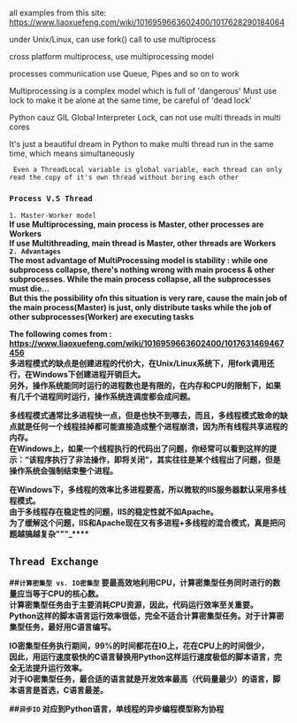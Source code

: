 all examples from this site: https://www.liaoxuefeng.com/wiki/1016959663602400/1017628290184064

under Unix/Linux, can use fork() call to use multiprocess

cross platform multiprocess, use multiprocessing model

processes communication use Queue, Pipes and so on to work 

Multiprocessing is a complex model which is full of 'dangerous'
Must use lock to make it be alone
at the same time, be careful of 'dead lock'

Python cauz GIL Global Interpreter Lock, can not use multi threads in multi cores

It's just a beautiful dream in Python to make multi thread run in the same time, which means simultaneously


` Even a ThreadLocal variable is global variable, each thread can only read the copy of it's own thread
without boring each other`

### `Process V.S Thread`
`1. Master-Worker model`<br>
<b>If use Multiprocessing, main process is Master, other processes are Workers<br>
<b>If use Multithreading, main thread is Master, other threads are Workers<br>
`2. Advantages `<br>
The most advantage of MultiProcessing model is stability : while one subprocess collapse, there's nothing wrong with main process & other subprocesses.
<brr>
While the main process collapse, all the subprocesses must die... <br>
But this the possibility ofn this situation is very rare, cause the main job of the main process(Master) is just, only distribute tasks
while the job of other subprocesses(Worker) are executing tasks<br>

The following comes from : https://www.liaoxuefeng.com/wiki/1016959663602400/1017631469467456<br>
多进程模式的缺点是创建进程的代价大，在Unix/Linux系统下，用fork调用还行，在Windows下创建进程开销巨大。<br>
另外，操作系统能同时运行的进程数也是有限的，在内存和CPU的限制下，如果有几千个进程同时运行，操作系统连调度都会成问题。<br>

多线程模式通常比多进程快一点，但是也快不到哪去，而且，多线程模式致命的缺点就是任何一个线程挂掉都可能直接造成整个进程崩溃，因为所有线程共享进程的内存。<br>
在Windows上，如果一个线程执行的代码出了问题，你经常可以看到这样的提示：“该程序执行了非法操作，即将关闭”，其实往往是某个线程出了问题，但是操作系统会强制结束整个进程。

在Windows下，多线程的效率比多进程要高，所以微软的IIS服务器默认采用多线程模式。<br>
由于多线程存在稳定性的问题，IIS的稳定性就不如Apache。<br>
为了缓解这个问题，IIS和Apache现在又有多进程+多线程的混合模式，真是把问题越搞越复杂"""_****

## **`Thread Exchange`**

##**`计算密集型 vs. IO密集型`**
要最高效地利用CPU，计算密集型任务同时进行的数量应当等于CPU的核心数。<br>
计算密集型任务由于主要消耗CPU资源，因此，代码运行效率至关重要。<br>
Python这样的脚本语言运行效率很低，完全不适合计算密集型任务。对于计算密集型任务，最好用C语言编写。

IO密集型任务执行期间，99%的时间都花在IO上，花在CPU上的时间很少，<br>
因此，用运行速度极快的C语言替换用Python这样运行速度极低的脚本语言，完全无法提升运行效率。<br>
对于IO密集型任务，最合适的语言就是开发效率最高（代码量最少）的语言，脚本语言是首选，C语言最差。

##**`异步IO`**
对应到Python语言，单线程的异步编程模型称为协程



